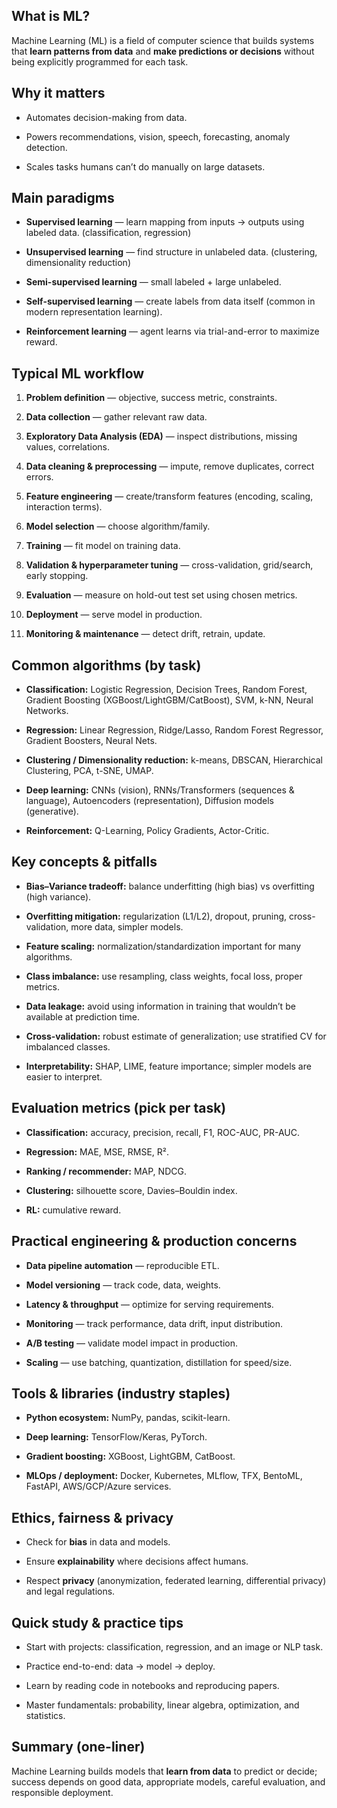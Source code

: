 What is ML?
-----------

Machine Learning (ML) is a field of computer science that builds systems that **learn patterns from data** and **make predictions or decisions** without being explicitly programmed for each task.

Why it matters
--------------

*   Automates decision-making from data.
    
*   Powers recommendations, vision, speech, forecasting, anomaly detection.
    
*   Scales tasks humans can’t do manually on large datasets.
    

Main paradigms
--------------

*   **Supervised learning** — learn mapping from inputs → outputs using labeled data. (classification, regression)
    
*   **Unsupervised learning** — find structure in unlabeled data. (clustering, dimensionality reduction)
    
*   **Semi-supervised learning** — small labeled + large unlabeled.
    
*   **Self-supervised learning** — create labels from data itself (common in modern representation learning).
    
*   **Reinforcement learning** — agent learns via trial-and-error to maximize reward.
    

Typical ML workflow
-------------------

1.  **Problem definition** — objective, success metric, constraints.
    
2.  **Data collection** — gather relevant raw data.
    
3.  **Exploratory Data Analysis (EDA)** — inspect distributions, missing values, correlations.
    
4.  **Data cleaning & preprocessing** — impute, remove duplicates, correct errors.
    
5.  **Feature engineering** — create/transform features (encoding, scaling, interaction terms).
    
6.  **Model selection** — choose algorithm/family.
    
7.  **Training** — fit model on training data.
    
8.  **Validation & hyperparameter tuning** — cross-validation, grid/search, early stopping.
    
9.  **Evaluation** — measure on hold-out test set using chosen metrics.
    
10.  **Deployment** — serve model in production.
    
11.  **Monitoring & maintenance** — detect drift, retrain, update.
    

Common algorithms (by task)
---------------------------

*   **Classification:** Logistic Regression, Decision Trees, Random Forest, Gradient Boosting (XGBoost/LightGBM/CatBoost), SVM, k-NN, Neural Networks.
    
*   **Regression:** Linear Regression, Ridge/Lasso, Random Forest Regressor, Gradient Boosters, Neural Nets.
    
*   **Clustering / Dimensionality reduction:** k-means, DBSCAN, Hierarchical Clustering, PCA, t-SNE, UMAP.
    
*   **Deep learning:** CNNs (vision), RNNs/Transformers (sequences & language), Autoencoders (representation), Diffusion models (generative).
    
*   **Reinforcement:** Q-Learning, Policy Gradients, Actor-Critic.
    

Key concepts & pitfalls
-----------------------

*   **Bias–Variance tradeoff:** balance underfitting (high bias) vs overfitting (high variance).
    
*   **Overfitting mitigation:** regularization (L1/L2), dropout, pruning, cross-validation, more data, simpler models.
    
*   **Feature scaling:** normalization/standardization important for many algorithms.
    
*   **Class imbalance:** use resampling, class weights, focal loss, proper metrics.
    
*   **Data leakage:** avoid using information in training that wouldn’t be available at prediction time.
    
*   **Cross-validation:** robust estimate of generalization; use stratified CV for imbalanced classes.
    
*   **Interpretability:** SHAP, LIME, feature importance; simpler models are easier to interpret.
    

Evaluation metrics (pick per task)
----------------------------------

*   **Classification:** accuracy, precision, recall, F1, ROC-AUC, PR-AUC.
    
*   **Regression:** MAE, MSE, RMSE, R².
    
*   **Ranking / recommender:** MAP, NDCG.
    
*   **Clustering:** silhouette score, Davies–Bouldin index.
    
*   **RL:** cumulative reward.
    

Practical engineering & production concerns
-------------------------------------------

*   **Data pipeline automation** — reproducible ETL.
    
*   **Model versioning** — track code, data, weights.
    
*   **Latency & throughput** — optimize for serving requirements.
    
*   **Monitoring** — track performance, data drift, input distribution.
    
*   **A/B testing** — validate model impact in production.
    
*   **Scaling** — use batching, quantization, distillation for speed/size.
    

Tools & libraries (industry staples)
------------------------------------

*   **Python ecosystem:** NumPy, pandas, scikit-learn.
    
*   **Deep learning:** TensorFlow/Keras, PyTorch.
    
*   **Gradient boosting:** XGBoost, LightGBM, CatBoost.
    
*   **MLOps / deployment:** Docker, Kubernetes, MLflow, TFX, BentoML, FastAPI, AWS/GCP/Azure services.
    

Ethics, fairness & privacy
--------------------------

*   Check for **bias** in data and models.
    
*   Ensure **explainability** where decisions affect humans.
    
*   Respect **privacy** (anonymization, federated learning, differential privacy) and legal regulations.
    

Quick study & practice tips
---------------------------

*   Start with projects: classification, regression, and an image or NLP task.
    
*   Practice end-to-end: data → model → deploy.
    
*   Learn by reading code in notebooks and reproducing papers.
    
*   Master fundamentals: probability, linear algebra, optimization, and statistics.
    

Summary (one-liner)
-------------------

Machine Learning builds models that **learn from data** to predict or decide; success depends on good data, appropriate models, careful evaluation, and responsible deployment.